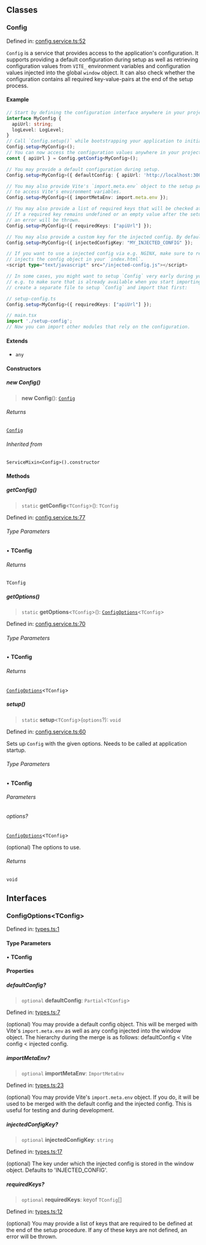 

## Classes

### Config

Defined in: [config.service.ts:52](https://github.com/spuxx1701/jslibs/blob/1a7e07eeae1e7166b7fbfc153430c6402621f270/packages/browser-utils/src/services/config/config.service.ts#L52)

`Config` is a service that provides access to the application's configuration.
It supports providing a default configuration during setup as well as retrieving
configuration values from `VITE_` environment variables and configuration values
injected into the global `window` object. It can also check whether the configuration
contains all required key-value-pairs at the end of the setup process.

#### Example

```ts
// Start by defining the configuration interface anywhere in your project.
interface MyConfig {
  apiUrl: string;
  logLevel: LogLevel;
}
// Call `Config.setup()` while bootstrapping your application to initialize the service.
Config.setup<MyConfig>();
// You can now access the configuration values anywhere in your project.
const { apiUrl } = Config.getConfig<MyConfig>();

// You may provide a default configuration during setup.
Config.setup<MyConfig>({ defaultConfig: { apiUrl: 'http://localhost:3000', logLevel: 'debug' } });

// You may also provide Vite's `import.meta.env` object to the setup process to enable the service
// to access Vite's environment variables.
Config.setup<MyConfig>({ importMetaEnv: import.meta.env });

// You may also provide a list of required keys that will be checked at the end of the setup process.
// If a required key remains undefined or an empty value after the setup process has finished,
// an error will be thrown.
Config.setup<MyConfig>({ requiredKeys: ["apiUrl"] });

// You may also provide a custom key for the injected config. By default, 'INJECTED_CONFIG' is used.
Config.setup<MyConfig>({ injectedConfigKey: "MY_INJECTED_CONFIG" });

// If you want to use a injected config via e.g. NGINX, make sure to reference the script that
// injects the config object in your `index.html`.
<script type="text/javascript" src="/injected-config.js"></script>

// In some cases, you might want to setup `Config` very early during your application's bootstrapping process,
// e.g. to make sure that is already available when you start importing other modules. In this case, you can
// create a separate file to setup `Config` and import that first:

// setup-config.ts
Config.setup<MyConfig>({ requiredKeys: ["apiUrl"] });

// main.tsx
import './setup-config';
// Now you can import other modules that rely on the configuration.
```

#### Extends

- `any`

#### Constructors

##### new Config()

> **new Config**(): [`Config`](config.md#config)

###### Returns

[`Config`](config.md#config)

###### Inherited from

`ServiceMixin<Config>().constructor`

#### Methods

##### getConfig()

> `static` **getConfig**\<`TConfig`\>(): `TConfig`

Defined in: [config.service.ts:77](https://github.com/spuxx1701/jslibs/blob/1a7e07eeae1e7166b7fbfc153430c6402621f270/packages/browser-utils/src/services/config/config.service.ts#L77)

###### Type Parameters

• **TConfig**

###### Returns

`TConfig`

##### getOptions()

> `static` **getOptions**\<`TConfig`\>(): [`ConfigOptions`](config.md#configoptionstconfig)\<`TConfig`\>

Defined in: [config.service.ts:70](https://github.com/spuxx1701/jslibs/blob/1a7e07eeae1e7166b7fbfc153430c6402621f270/packages/browser-utils/src/services/config/config.service.ts#L70)

###### Type Parameters

• **TConfig**

###### Returns

[`ConfigOptions`](config.md#configoptionstconfig)\<`TConfig`\>

##### setup()

> `static` **setup**\<`TConfig`\>(`options`?): `void`

Defined in: [config.service.ts:60](https://github.com/spuxx1701/jslibs/blob/1a7e07eeae1e7166b7fbfc153430c6402621f270/packages/browser-utils/src/services/config/config.service.ts#L60)

Sets up `Config` with the given options. Needs to be called at application startup.

###### Type Parameters

• **TConfig**

###### Parameters

###### options?

[`ConfigOptions`](config.md#configoptionstconfig)\<`TConfig`\>

(optional) The options to use.

###### Returns

`void`

## Interfaces

### ConfigOptions\<TConfig\>

Defined in: [types.ts:1](https://github.com/spuxx1701/jslibs/blob/1a7e07eeae1e7166b7fbfc153430c6402621f270/packages/browser-utils/src/services/config/types.ts#L1)

#### Type Parameters

• **TConfig**

#### Properties

##### defaultConfig?

> `optional` **defaultConfig**: `Partial`\<`TConfig`\>

Defined in: [types.ts:7](https://github.com/spuxx1701/jslibs/blob/1a7e07eeae1e7166b7fbfc153430c6402621f270/packages/browser-utils/src/services/config/types.ts#L7)

(optional) You may provide a default config object. This will be merged with
Vite's `import.meta.env` as well as any config injected into the window object.
The hierarchy during the merge is as follows: defaultConfig < Vite config < injected config.

##### importMetaEnv?

> `optional` **importMetaEnv**: `ImportMetaEnv`

Defined in: [types.ts:23](https://github.com/spuxx1701/jslibs/blob/1a7e07eeae1e7166b7fbfc153430c6402621f270/packages/browser-utils/src/services/config/types.ts#L23)

(optional) You may provide Vite's `import.meta.env` object. If you do, it will be used
to be merged with the default config and the injected config. This is useful for testing and
during development.

##### injectedConfigKey?

> `optional` **injectedConfigKey**: `string`

Defined in: [types.ts:17](https://github.com/spuxx1701/jslibs/blob/1a7e07eeae1e7166b7fbfc153430c6402621f270/packages/browser-utils/src/services/config/types.ts#L17)

(optional) The key under which the injected config is stored in the window object.
Defaults to 'INJECTED_CONFIG'.

##### requiredKeys?

> `optional` **requiredKeys**: keyof `TConfig`[]

Defined in: [types.ts:12](https://github.com/spuxx1701/jslibs/blob/1a7e07eeae1e7166b7fbfc153430c6402621f270/packages/browser-utils/src/services/config/types.ts#L12)

(optional) You may provide a list of keys that are required to be defined at the end
of the setup procedure. If any of these keys are not defined, an error will be thrown.
